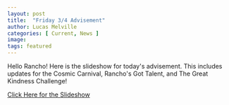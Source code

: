 ```yaml
---
layout: post
title:  "Friday 3/4 Advisement"
author: Lucas Melville
categories: [ Current, News ]
image:
tags: featured
---
```


Hello Rancho! Here is the slideshow for today's advisement. This includes updates for the Cosmic Carnival, Rancho's Got Talent, and The Great Kindness Challenge!

[Click Here for the Slideshow](https://docs.google.com/presentation/d/1k-DrNsmYOla-eVa-D7nfuoOuDxKTqoGKFNLIjG0kjvE/edit#slide=id.g10df1d8e26c_0_327)
